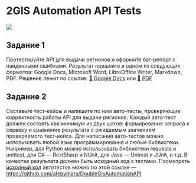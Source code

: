 # 2GIS Automation API Tests

![](https://www.ferra.ru/imgs/2024/01/26/10/6327825/991751bfadac60d4ccd9081e32069394871bfe6f.png)

## Задание 1
Протестируйте API для выдачи регионов и оформите баг-репорт с найденными ошибками.
Результат пришлите в одном из следующих форматов: Google Docs, Microsoft Word, LibreOffice Writer, Markdown, PDF.
Решение лежит по ссылке: [📄 Google Docs](https://docs.google.com/spreadsheets/d/1Kt5h5WxNPn6YBaoFcFzn_hBvKk3mwUPkAl6IrD4NUPI) или [📗 PDF](https://github.com/alebymars/DoubleGisAutomationAPI/blob/master/2GIS_API_AUTOMATION_FINAL.pdf)

## Задание 2
Составьте тест-кейсы и напишите по ним авто-тесты, проверяющие корректность работы API для выдачи регионов.
Каждый авто-тест должен состоять как минимум из двух шагов: формирование запроса к серверу и сравнение результата с ожидаемым значением проверяемого тест-кейса. Для написания авто-тестов можно использовать любой язык программирования и любые библиотеки. Например, для Python можно использовать библиотеки requests и unittest, для C# — RestSharp и NUnit, для Java — Unirest и JUnit, и т.д.
В качестве результата должен быть исходный код с тестами.
Посмотреть [исходный код](https://github.com/alebymars/DoubleGisAutomationAPI) автотестов можно по этой ссылке — https://github.com/alebymars/DoubleGisAutomationAPI
